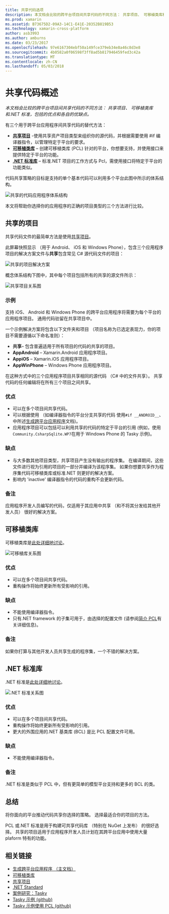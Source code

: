 ```yaml
---
title: 共享代码选项
description: 本文档会比较的跨平台项目间共享代码的不同方法： 共享项目、 可移植类库和.NET 标准，包括的优点和各自的优缺点。
ms.prod: xamarin
ms.assetid: B73675D2-09A3-14C1-E41E-20352B819B53
ms.technology: xamarin-cross-platform
author: asb3993
ms.author: amburns
ms.date: 03/23/2017
ms.openlocfilehash: 97e6167304ebf50a149fce379eb34e8a46c8d3e8
ms.sourcegitcommit: 4b0582a0f06598f3ff8ad5b817946459fed3c42a
ms.translationtype: MT
ms.contentlocale: zh-CN
ms.lasthandoff: 05/03/2018
---
```

# <a name="sharing-code-overview"></a>共享代码概述

_本文档会比较的跨平台项目间共享代码的不同方法： 共享项目、 可移植类库和.NET 标准，包括的优点和各自的优缺点。_

有三个用于跨平台应用程序间共享代码的替代方法：

-   [**共享项目**](#Shared_Projects) -使用共享资产项目类型来组织你的源代码，并根据需要使用 #if 编译器指令，以管理特定于平台的要求。
-   [**可移植类库**](#Portable_Class_Libraries) – 创建可移植类库 (PCL) 针对的平台，你想要支持，并使用接口来提供特定于平台的功能。
-   [**.NET 标准库**](#Net_Standard) – 标准.NET 项目的工作方式与 Pcl，需使用接口将特定于平台的功能类似。

代码共享策略的目标是支持的单个基本代码可以利用多个平台此图中所示的体系结构。

 ![](code-sharing-images/conceptualarchitecture.png "共享的代码应用程序体系结构")

本文将帮助你选择你的应用程序的正确的项目类型的三个方法进行比较。

<a name="Shared_Projects" />

## <a name="shared-projects"></a>共享的项目

共享代码文件的最简单方法是使用[共享项目](~/cross-platform/app-fundamentals/shared-projects.md)。

此屏幕快照显示 （用于 Android、 iOS 和 Windows Phone），包含三个应用程序项目的解决方案文件与**共享**包含常见 C# 源代码文件的项目：

 ![](code-sharing-images/sharedsolution.png "共享的项目解决方案")

概念体系结构下图中，其中每个项目包括所有的共享的源文件所示：

 ![](code-sharing-images/sharedassetproject.png "共享项目关系图")


### <a name="example"></a>示例

支持 iOS、 Android 和 Windows Phone 的跨平台应用程序将需要为每个平台的应用程序项目。 通用代码驻留在共享项目中。

一个示例解决方案将包含以下文件夹和项目 （项目名称为已选定表现力，你的项目不需要遵循以下命名准则）：

-   **共享**– 包含普遍适用于所有项目的代码的共享的项目。
-   **AppAndroid** – Xamarin.Android 应用程序项目。
-   **AppiOS** – Xamarin.iOS 应用程序项目。
-   **AppWinPhone** – Windows Phone 应用程序项目。


在这种方式中的三个应用程序项目共享相同的源代码 （C# 中的文件共享）。 共享代码的任何编辑将在所有三个项目之间共享。


### <a name="benefits"></a>优点

-  可以在多个项目间共享代码。
-  可以根据使用 （如编译器指令的平台分支共享的代码 使用`#if __ANDROID__`、 中所述[生成跨平台应用程序](~/cross-platform/app-fundamentals/building-cross-platform-applications/index.md)文档)。
-  应用程序项目可以包括可以利用共享的代码的特定于平台的引用 (例如，使用`Community.CsharpSqlite.WP7`在用于 Windows Phone 的 Tasky 示例)。



### <a name="disadvantages"></a>缺点

-  与大多数其他项目类型，共享项目产生没有输出的程序集。 在编译期间，这些文件进行视为引用的项目的一部分并编译为该程序集。 如果你想要共享作为程序集代码可移植类库或标准.NET 则更好的解决方案。
-  影响内 'inactive' 编译器指令的代码的重构不会更新代码。


 <a name="Shared_Remarks" />

### <a name="remarks"></a>备注

应用程序开发人员编写的代码，仅适用于其应用中共享 （和不将其分发给其他开发人员） 很好的解决方案。

 <a name="Portable_Class_Libraries" />


## <a name="portable-class-libraries"></a>可移植类库


可移植类库是[此处详细地讨论](~/cross-platform/app-fundamentals/pcl.md)。

 ![](code-sharing-images/portableclasslibrary.png "可移植库关系图")


### <a name="benefits"></a>优点

-  可以在多个项目间共享代码。
-  重构操作将始终更新所有受影响的引用。


### <a name="disadvantages"></a>缺点

-  不能使用编译器指令。
-  只有.NET framework 的子集可用于，由选择的配置文件 (请参阅[简介 PCL](~/cross-platform/app-fundamentals/pcl.md)有关详细信息)。


### <a name="remarks"></a>备注

如果你打算与其他开发人员共享生成的程序集，一个不错的解决方案。



<a name="Net_Standard" />

## <a name="net-standard-libraries"></a>.NET 标准库

.NET 标准是[此处详细地讨论](~/cross-platform/app-fundamentals/net-standard.md)。

![](code-sharing-images/netstandard.png ".NET 标准关系图")

### <a name="benefits"></a>优点

-  可以在多个项目间共享代码。
-  重构操作将始终更新所有受影响的引用。
-  更大的外围应用的.NET 基类库 (BCL) 是比 PCL 配置文件可用。

### <a name="disadvantages"></a>缺点

 -  不能使用编译器指令。

### <a name="remarks"></a>备注

.NET 标准是类似于 PCL 中，但有更简单的模型平台支持和更多的 BCL 的类。



## <a name="summary"></a>总结

将你面向的平台推动代码共享你选择的策略。 选择最适合你的项目的方法。

PCL 或.NET 标准是用于构建可共享代码库 （特别在 NuGet 上发布） 的很好选择。 共享的项目适用于应用程序开发人员计划在其跨平台应用中使用大量 plaform 特有的功能。


## <a name="related-links"></a>相关链接

- [生成跨平台应用程序 （主文档）](~/cross-platform/app-fundamentals/building-cross-platform-applications/index.md)
- [可移植类库](~/cross-platform/app-fundamentals/pcl.md)
- [共享项目](~/cross-platform/app-fundamentals/shared-projects.md)
- [.NET Standard](~/cross-platform/app-fundamentals/net-standard.md)
- [案例研究：Tasky](~/cross-platform/app-fundamentals/building-cross-platform-applications/case-study-tasky.md)
- [Tasky 示例 (github)](https://github.com/xamarin/mobile-samples/tree/master/Tasky)
- [Tasky 示例使用 PCL (github)](https://github.com/xamarin/mobile-samples/tree/master/TaskyPortable)
